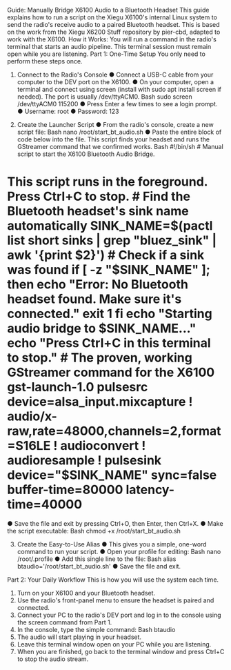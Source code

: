 

 Guide: Manually Bridge X6100 Audio to a Bluetooth Headset 
This guide explains how to run a script on the Xiegu X6100's internal Linux system to send the radio's receive audio to a paired Bluetooth headset. This is based on the work from the Xiegu X6200 Stuff repository by pier-cbd, adapted to work with the X6100. 
How it Works: You will run a command in the radio's terminal that starts an audio pipeline. This terminal session must remain open while you are listening. 
Part 1: One-Time Setup 
You only need to perform these steps once. 
1. Connect to the Radio's Console 
● Connect a USB-C cable from your computer to the DEV port on the X6100. 
● On your computer, open a terminal and connect using screen (install with sudo apt install screen if needed). The port is usually /dev/ttyACM0. Bash sudo screen /dev/ttyACM0 115200 
● Press Enter a few times to see a login prompt. 
● Username: root 
● Password: 123 

2. Create the Launcher Script 
● From the radio's console, create a new script file: Bash nano /root/start_bt_audio.sh 
● Paste the entire block of code below into the file. This script finds your headset and runs the GStreamer command that we confirmed works. Bash #!/bin/sh # Manual script to start the X6100 Bluetooth Audio Bridge. 


# This script runs in the foreground. Press Ctrl+C to stop. # Find the Bluetooth headset's sink name automatically SINK_NAME=$(pactl list short sinks | grep "bluez_sink" | awk '{print $2}') # Check if a sink was found if [ -z "$SINK_NAME" ]; then echo "Error: No Bluetooth headset found. Make sure it's connected." exit 1 fi echo "Starting audio bridge to $SINK_NAME..." echo "Press Ctrl+C in this terminal to stop." # The proven, working GStreamer command for the X6100 gst-launch-1.0 pulsesrc device=alsa_input.mixcapture ! audio/x-raw,rate=48000,channels=2,format=S16LE ! audioconvert ! audioresample ! pulsesink device="$SINK_NAME" sync=false buffer-time=80000 latency-time=40000 
● Save the file and exit by pressing Ctrl+O, then Enter, then Ctrl+X. 
● Make the script executable: Bash chmod +x /root/start_bt_audio.sh 

3. Create the Easy-to-Use Alias 
● This gives you a simple, one-word command to run your script. 
● Open your profile for editing: Bash nano /root/.profile 
● Add this single line to the file: Bash alias btaudio='/root/start_bt_audio.sh' 
● Save the file and exit. 

Part 2: Your Daily Workflow 
This is how you will use the system each time. 

1. Turn on your X6100 and your Bluetooth headset. 
2. Use the radio's front-panel menu to ensure the headset is paired and connected. 
3. Connect your PC to the radio's DEV port and log in to the console using the screen command from Part 1. 
4. In the console, type the simple command: Bash btaudio 
5. The audio will start playing in your headset. 
6. Leave this terminal window open on your PC while you are listening. 
7. When you are finished, go back to the terminal window and press Ctrl+C to stop the audio stream. 
